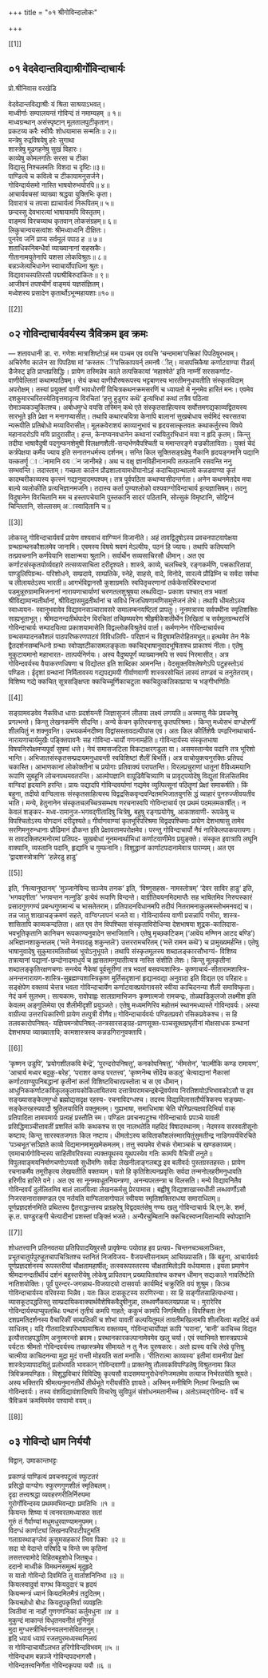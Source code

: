 +++
title = "०१ श्रीगोविन्दालोकः"

+++

[[1]]


## ०१  वेदवेदान्तविद्याश्रीर्गोविन्दाचार्यः
प्रो.श्रीनिवास वरखेडि

वेदवेदान्तविद्याश्रीः यं श्रिता साश्रयाऽभवत्।    
माध्वीर्गाः सम्पालयन्तं गोविन्दं तं नमाम्यहम् ॥ १॥  
माध्वग्रन्थान् असंस्पृष्टान् मूलतालपुटीकृतान्।   
प्रकटय्य करैः स्वीयैः शोधयामास सन्मतिः॥ २॥  
मन्त्रेषु रुद्रविषयेषु हरेः सुगाथा   
शास्त्रेषु मूढगहनेषु सुखं विहारः।   
काव्येषु कोमलगतिः सरसा च टीका    
विद्यासु निश्चलमतिः विशदा च दृष्टिः॥३॥   
पाण्डित्ये च कवित्वे च टीकायामनुसर्जने।   
गोविन्दार्यसमो नास्ति भाषयोरुभयोरपि॥ ४॥  
आचार्यवचसां व्याख्या श्रद्धया युक्तिभिः कृता।   
दिवारात्रं च तपसा ह्याचार्यत्वं निरूपितम्॥ ५॥   
छन्दस्सु देवभारत्यां भाषायामपि विस्तृतम्।   
वाङ्मयं विरचय्याथ कृतवान् लोकसंग्रहम्॥ ६॥   
लिकुचान्वयसत्वांशः श्रीमध्वाध्वनि दीक्षितः।    
पुनरेव जनिं प्राप्य सर्वमूलं पपाठ ह ॥ ७॥  
शताधिकनिबन्धैर्वा व्याख्यानानां सहस्रकैः।    
गीतानामयुतेनापि यशसा लोकविश्रुतः॥ ८॥  
बन्नञ्जेत्यभिधानेन स्वाचार्योपाधिना श्रुतः।   
विद्यावाचस्पतिरसौ पद्मश्रीबिरुदांकितः॥ ९॥   
आजीवनं तपश्चीर्णं वाङ्मयं यज्ञसंज्ञितम्।    
मध्वेशस्य प्रसादेन कृतार्थोऽभून्महायशाः॥१०॥  

[[2]]

## ०२  गोविन्दाचार्यवर्यस्य त्रैविक्रम इव क्रमः
— शतावधानी डा. रा. गणेशः
मात्राशिष्टोऽहं मम पञ्चम एव वयसि ‘चन्दमामा’पत्त्रिकां पिपठिषुरभवम्। 
अचिरेणैव कालेन सा पिपठिषा मां ‘कस्तरू ी’पत्त्रिकापयर्न् तमनषै ीत्। मासपत्त्रिकैषा 
कर्णाटवाण्या  रीडर्स्  डैजेस्ट्  इति  प्राप्तप्रसिद्धिः।  प्रायेण  तस्मिन्नेव  काले 
तत्पत्त्रिकायां ‘महाश्वेते’ इति नाम्नीं सरसकर्णाट-वाणीवेल्लितां कथामपाठिषम्। 
सेयं कथा वाणीपौरुषरूपस्य भट्टबाणस्य भारतीमनुधावतीति संस्कृतविदाम् 
अपरोक्षम्। तस्यां प्रयुक्तां वाणीं भावधोरणीं विचित्रकथनक्रमसरणिं च ध्यायतो 
मे नूनमेव हारितं मनः। एवमेव दशकुमारचरितस्येतिवृत्तमादृत्य विरचितां 
‘हत्तु हुडुगर कथॆ’ इत्यभिधां कथां तत्रैव पठित्वा रोमाञ्चकञ्चुकितश्च। अबोधमुग्धे 
वयसि तस्मिन् कथे एते संस्कृतसाहित्यस्य सर्वोत्तमगद्यकाव्यद्वितयस्य सारभूते 
इति प्रेक्षा न मनागप्यासीत्। तथापि कथारचयित्रा केनापि बालानां सुखबोधाय 
सर्वमिदं  स्वरसतया  न्यरूपीति  प्रतिबोधो  मय्याविरासीत्।  मूलकवेराशयं 
काव्यानुभावं च हृदयसात्कृतवतः कथाकर्तुरस्य विषये महानादरोऽपि मयि 
प्रादुरासीत्। हन्त, केनाप्यनवधानेन कथानां रचयितुरभिधानं मया न हृदि 
कृतम्। किन्तु तदीया भाषावैदुषी पदगुम्फनशेमुषी विलक्षणशैली-सन्दर्भणवैपश्चिती 
च ममान्तरङ्गे वज्रकीलायिताः। युक्तं चेदं कर्त्रपेक्षया कर्मैव ज्याय इति 
सनातनधर्मस्य दर्शनम्। सन्ति किल सूक्तिसङ्ग्रहेषु नैकानि हृदयङ्गमानि पद्यानि 
यत्कतर्णॄ ा ंनामानि वय ंन जानीमहे। अथ च वक्षृ ज्ञानविहीनानामपि तत्फलानि 
रसवन्ति ननु सम्भवन्ति। तदास्ताम्। गच्छता कालेन प्रौढशालायामधीयानोऽहं 
कदाचिद्ग्रन्थालये कन्नडवाण्या कृतं कादम्बरीकाव्यस्य कृत्स्नं गद्यानुवादमपश्यम्। 
तत्र पूर्वपठिता कथाप्यासीदन्तर्गता। अनेन कथनमेतदेव मया बाल्ये व्यलोकीति 
प्रत्यभिज्ञानमजनि। तदास्य कर्ता पुण्यश्लोको वश्यवाग्गोविन्दाचार्य इत्यज्ञासिषम्। 
तदनु विदुषानेन विरचितानि मम च हस्तापचेयानि पुस्तकानि सादरं पठितानि, 
सोत्सुकं विमृष्टानि, सोद्विग्नं चिन्तितानि, सोल्लासम् अास्वादितानि च॥ 

[[3]]

लोकस्तु गोविन्दाचार्यवर्यं प्रायेण वश्यवाचं वाग्ग्मिनं विजानीते। अहं 
तावद्विदुषोऽस्य  प्रवचनपाटवापेक्षया  ग्रन्थग्रन्थनकौशलमेव  जानामि। 
एवमस्य विषये श्रवणं मेऽल्पीयः, पठनं हि ज्यायः। तथापि कतिपयानि 
तत्प्रवचनानि  कर्णपेयानि  साक्षान्मया  श्रुतानि।  सर्वार्थेन  सव्यसाचिरसौ 
धीमान्। अत एव कर्णाटसंस्कृतयोर्व्यवहारे तत्सव्यसाचिता दरीदृश्यते। 
शास्त्रे, काव्ये, चलच्चित्रे, रङ्गकर्मणि, पत्त्रकारितायां, पाण्डुलिपिग्रन्थ-
परिशोधने, सम्प्रदाये, साम्प्रतिके, स्नेहे, साहसे, वादे, विनोदे, सारल्ये 
प्रौढिम्नि च सर्वदा सर्वथा च लीलायतेऽस्य भारती॥
आगर्भविद्वानसौ  कुशाग्रमतिः  स्वपितृचरणानां  तर्ककेसरिबिरुदभाजां 
पडमुन्नूरुग्रामाभिजनानां  नारायणाचार्याणां  चरणतलशुश्रूषया  लब्धविद्या-
प्रकाशः पश्चात् तत्र भवतां श्रीविद्यामान्यतीर्थानां, श्रीविद्यासमुद्रतीर्थानां च 
सविधे निजधिषणामणिसमुत्तेजनं लेभे। तथापि धीमतोऽस्य स्वाध्ययन-
स्वानुभवावेव विद्यावनसञ्चारावसरे समालम्बनयष्टितां प्रापतुः। नूनमत्रास्य 
सर्वपथीना  स्मृतिशक्तिः  साह्यभूताभूत्।  श्रीमदानन्दतीर्थपादेन  विरचितां 
तच्छिष्यवरेण श्रीहृषीकेशतीर्थेन लिखितां च सर्वमूलग्रन्थराजिं गोविन्दाचार्यः 
सम्पादयित्वा  प्रकाशयामासेति  विद्वल्लोकविश्रुतेयं  वार्ता।  कर्मणानेन 
गोविन्दाचार्यस्य  ग्रन्थसम्पादनकौशलं  पाठपरिष्करणपाटवं  विविधलिपि-
परिज्ञानं च विदुषामतिरोहितमभूत्॥ 
इत्थमेव तेन नैके द्वैतदर्शनसम्बन्धिनो ग्रन्थाः स्वोपज्ञटीकासमलङ्कृताः 
क्कचिद्भाषानुवादभूषिताश्च प्राकाश्यं नीताः। एतेषु मुकुटायमानो महाभारत-
तात्पर्यनिर्णयः। अस्य वैदुष्यपूर्णं व्याख्यानमपि स स्वयं निरमासीत्। अत्र 
गोविन्दवर्यस्य वैयाकरणधिषणा च विद्योतत इति शाब्दिका आमनन्ति। 
वेदसूक्तविश्लेषणेऽपि  पटुहस्तोऽयं  पण्डितः।  ईदृशां  ग्रन्थानां  निर्मितावस्य 
गद्यपद्यमयी गीर्वाणवाणी शास्त्ररसोचितं लास्यं ताण्डवं च तनुतेतराम्। विशिष्य 
गद्ये क्कचित् सूत्रसङ्क्षिप्ता क्कचिच्चूर्णिकाचटुला क्कचिदुत्कलिकाप्राया च भङ्गीभणितिः 

[[4]]

सङ्ग्रामवडवेव नैकविधा धाराः प्रदर्शयन्ती जिज्ञासुजनं लीलया लक्ष्यं लगयति॥
अस्मासु नैके प्रवचनेषु प्रगल्भन्ते। किन्तु लेखनकर्मणि सीदन्ति। अन्ये 
केचन कृतिरचनासु कृतपरिश्रमाः। किन्तु मध्येसभं वाग्धोरणीं शीलयितुं न 
शक्नुवन्ति। उभयकर्मनदीष्णा विद्वांसस्तावदल्पीयांस एव। अतः किल कीर्तिशेषैः 
पण्ढरिनाथाचार्य-नारायणाचार्यमुखैः  पङ्क्तिपावनैः  सह  गोविन्दा-चार्यो 
गणनामर्हति॥
गोविन्दार्यस्य  संस्कृतभाषा  विषयनिरपेक्षमप्यपूर्वां  सुषमां  धत्ते।  नेयं 
समासजटिला  विकटाक्षरगडुला  वा।  असमस्तान्येव  पदानि  तत्र  भूरिशो 
भान्ति। अभिजातसंस्कृतसम्प्रदायमनुधावन्ती स्वविशिष्टां शैलीं बिभर्ति। 
अत्र वाचोयुक्त्यनुरक्तिः प्रतिपदं चकास्ति। आभाणकानां लोकोक्तीनां च 
प्रयोगाः  प्रतिवाक्यं  परापतन्ति।  विरलप्रचुराणां  धातूनां  वैविध्यमयानि 
रूपाणि सुबहूनि लोचनपथमवतरन्ति। आत्मोपज्ञानि वाग्रूढिवैचित्र्याणि च 
प्रावृट्पयोदेषु विद्युतां विलसितमिव वाग्विदां हृदयानि हरन्ति। प्रायः पद्यादपि 
गोविन्दवर्याणां गद्यमेव व्युत्पित्सूनां पठितॄणां प्रेक्षां समाकर्षति। किं बहुना, 
तदीयो वाग्विलासः संस्कृतसाहित्यस्य विद्वद्रसिकवृन्दवन्दितमभिजातयुगसि
द्धं व्याहारं पुनरुज्जीवयतीव भाति। मन्ये, हेतुनानेन संस्कृतचलच्चित्रसम्भाष
णरचनास्वपि गोविन्दाचार्य एव प्रथमं पदमलमकार्षीत्। न केवलं शङ्कर-
मध्व-रामानुज-भगवद्गीतादिषु चित्रेषु, बहुषु रङ्गप्रयोगेषु, आकाशवाणी-
रूपकेषु च विपश्चितोऽस्य योगदानं दरीदृश्यते॥ 
गीर्वाणवाण्यां कृतभूरिपरिश्रमा विद्वदपश्चिमाः प्रायेण देशभाषासु तामेव 
सरणिमनुरुन्धानाः  प्रौढिमानं  ढौकन्त  इति  प्रेक्षावतामपरोक्षमेव।  परन्तु 
गोविन्दाचार्यो नैवं नारिकेलपाकपरायणः। स तावदक्लिष्टमनोरमां प्रतिपद-
सुखबोधां नूनमन्वर्थाभिधां कर्णाटवाणीमेव प्रयुङ्क्ते। संस्कृत इवात्रापि लघूनि 
वाक्यानि,  व्यस्तानि  पदानि,  हृद्यानि  च  गुम्फनानि।  विशुद्धानां 
कार्णाटपदानामेवात्र पारम्यम्। अत एव ‘द्वादशस्त्रोत्राणि’ ‘हन्नेरडु हाडु’ 

[[5]]

इति,  ‘नित्यानुष्ठानम्’  ‘मुञ्जानेयिन्द  सञ्जेय  तनक’  इति,  ‘विष्णुसहस्र-
नामस्तोत्रम्’ ‘देवर साविर हाडु’ इति, ‘भगवद्गीता’ ‘भगवन्तन नल्नुडि’ 
इत्येवं रूपाणि विन्दन्ते। वाग्रीतिवयनमिदमाप्तैः सह भाषितमिव निरुपस्कारं 
प्रसादगुणगण्यं प्रबन्धगुणमान्यं च भासतेतराम्। प्रतिपादनविधानमपि तदीयं 
नितरामनाकुलमस्तोभमनवद्यं च। तन्न जातु शाखाचङ्क्रमणं सहते, वाग्विग्लापनं 
भजते  वा।  गोविन्दार्यस्य  वाणी  प्रसन्नापि  गभीरा,  शास्त्र-शासितापि 
काव्यकन्दलिता। अत एव तेन विपश्चिता संस्कृताविरोधिन्या देशभाषया 
शूद्रक-कालिदास-भवभूतिकृतानि कानिचन रूपकाण्यनुवादेन सभाजितानि। 
एतेषु मृच्छकटिकम् (‘आवॆय मण्णिन आटद बण्डि’) अभिज्ञानशाकुन्तलम् 
(‘मत्तॆ  नेनपादळु  शकुन्तलॆ’)  उत्तररामचरितम्  (‘मत्तॆ  रामन  कथॆ’)  च 
प्रामुख्यमर्हन्ति। एतेषु भाषानुवादेषु सुकुमारमतिसौख्यं भूयोऽनुभूयते। तथापि 
संस्कृतमूलस्य शब्दालङ्कारसौभाग्यं- विशिष्य तत्रत्यानां पद्यानां-छन्दोनादमाधुर्यं 
च  ह्नासतामनुयातीत्यत्र  नास्ति  संशीति  लेशः।  किन्तु  मूलकृतीनां 
शब्दालङ्कृतिरक्षणचणाः सन्त्येव नैकेषां पूर्वसूरीणां तत्र भवतां बसवप्पशास्त्रि-
कृष्णाचार्य-सीतारामशास्त्रि-अनन्तनारायण-शास्त्रि-सुब्रह्मण्यशास्त्रिकृष्ण
मूर्तिसदृशानां हृद्यानवद्या अनुवादा इति विद्यत एव परिहारः॥
सङ्क्षेपेण वक्तव्यं चेत्तत्र भवता गोविन्दाचार्येण कर्णाटवाक्प्रयोगावसरे 
स्वीया काचिदनन्या शैली समाविष्कृता। नेदं कर्म सुलभम्। सत्यकामः, 
रावोपाह्वः  सालग्रामाभिजनः  कृष्णात्मजो  रामचन्द्रः,  तोळ्पाडिकुलजो 
लक्ष्मीश  इति  केवलम्  अङ्गुलिमेया  एव  शैलीमीदृशीं  प्रयुञ्जते।  एतेषु 
मध्यमणिरिव  महोत्तमं  स्थानमध्यास्ते  गोविन्दवर्यः।  अस्या  वाग्रीत्या 
उत्तराधिकारिणी प्रायेण तत्पुत्री वीणैव॥
गोविन्दाचार्यवर्यः पण्डितप्रवरो रसिकप्रवेकश्च। स हि तलवकारोपनिषत्-
यज्ञियमन्त्रोपनिषत्-तन्त्रसारसङ्ग्रह-प्राणसूक्त-पञ्चसूक्तप्रभृतीनां मोक्षसाधक 
ग्रन्थानां  देशभाषया  व्याख्यातापि;  कामशास्त्रस्य  कन्नडगिरानुवक्तापि। 

[[6]]

‘कृष्णन उडुपि’, ‘प्रयोगशीलकवि बेन्द्रॆ’, ‘पुरन्दरोपनिषत्तु’, कनकोपनिषत्तु’, 
‘भीमसेन’, ‘वाल्मीकि कण्ड रामायण’, ‘आचार्य मध्वर बदुकु-बरेह’, 
‘पराशर कण्ड परतत्त्व’, ‘कृष्णनॆम्ब सॊदॆय कडलु’ चेत्याद्यानां नैकासां 
कर्णाटवाण्युपनिबद्धानां कृतीनां कर्ता विशिष्टविचारप्रस्तोता च स एव धीमान्। 
आधुनिककर्णाटकविकुलकुलायकोकिलायितस्य दत्तात्रेयरामचन्द्रबेन्द्रॆवर्यस्य 
निरतिशयोऽभिभावकोऽसौ स इव सङ्ख्यासङ्केतमुग्धो ब्रह्मोद्यसदृक्ष रहस्य- 
रचनाविदग्धश्च। तदस्य विद्याविलासतौर्यत्रिकस्य सङ्ख्या-सङ्केतरहस्यवादौ 
श्रुतिलयाविति वक्तुमलम्। गुह्यभाषा, समाधिभाषा चेति योगिप्रत्यक्षवादिभिर्या 
वाक् प्रतिपादिता तामयमार्यः प्रत्यहं प्रस्तौति स्म। पण्डितः प्रवचनपटुश्च 
गोविन्दाचार्यः प्रपञ्चे यावती प्रसिद्धिमाञ्चीत्तावतीं प्रशस्तिं कविः कथकश्च स 
एव नालभतेति महदिदं विषादस्थानम्। नेदमस्य सरस्वतीसूनोः कष्टाय; किन्तु 
सारस्वतजगतः किल नष्टाय। धीमतोऽस्य कविताकौशलंस्मारयितुंसुमतीन्द्र
नाडिगवर्यविरचिते ‘पञ्चभूत’सञ्ज्ञिते काव्ये विद्यमानमामुखमेकमलम्। तत्तु 
स्वयमेव  रोचकं  रोमाञ्चकं  च  खण्डकाव्यम्।  एवमाचार्यगोविन्दस्य 
साहितीवरिवस्या त्यक्तयूथस्य यूथपस्येव गतिः कामपि वैचित्रीं तनुते॥
विपुलवाङ्मयनिर्माणचणोऽप्यसौ सुधीमणिः सर्वदा लेखनीलाङ्गलबद्ध इव 
बलीवर्दः पुस्तग्रस्तहस्तः। प्रायेण रचनाकर्मैव तमूरीकृत्य लेखयतीति वक्तव्यम्। 
यतो हि कृतिशिल्पनप्रवृत्तिः सर्वदा तन्मनोलहरीमनुधावति हरिणीव हारिते 
वने। अत एव सा नूनमवधूतनियन्त्रणा, अनन्यपरतन्त्रा च विलसति। मन्ये 
विद्यावनितैव गोविन्दवर्यं दुर्ललितमिव बालं लालयित्वा लेखनकर्मसु प्रेरयामास। 
बह्वीषु विद्याशाखास्वधीती लब्धवर्णोऽसौ निजरसनारासमण्डल एव नर्तयति 
वाग्विलासगोपालं स्वीयया स्मृतिशक्तिराधया समाराधितम्॥
पूर्णप्रज्ञदर्शनमिति  प्रथितस्य  द्वैतराद्धान्तस्य  प्राग्रहरेषु  विद्वदवतंसेषु 
गण्यः खलु गोविन्दाचार्यः बि.एन्.के. शर्मा, कृ.त. पाण्डुरङ्गी चेत्यादीनां 
प्रशस्तां पङ्क्तिं भजते। अन्यैरचुम्बितानि क्कचिदस्वप्नायितान्यपि स्वोपज्ञानि 

[[7]]

शोधतत्त्वानि प्रतिनवतया प्रतिपिपादयिषुरसौ प्रावृषेण्यः पयोवाह इव प्रत्यग्र-
चिन्तनचञ्चलाञ्चितः, प्रभूतचातुर्यपुरुहूतचापचित्रितश्च स्तनितं निजविजय-
वैजयन्तीसनाथम् आचिख्यासति। किं बहुना, आचार्यवर्यः पूर्णप्रज्ञदर्शनस्य 
रूपस्तरीयां  चौक्षतामहार्षीत्;  तत्स्वरूपस्तरस्य  चौक्षतामितोऽपि 
वर्धयामास। इयता प्रमाणेन श्रीमदानन्दतीर्थीयं दर्शनं बहुस्तरीयेषु लोकेषु 
प्रापितवान्  प्रख्यापितवांश्च  कश्चन  धीमान्  सद्यःकाले  नावर्तिष्टेति 
नातिशयोक्तिः।  पूर्वं  पुरन्दर-जगन्नाथ-विजयादयो  दासवर्याः  कार्यमिदं 
चक्रुरिति वयं शुश्रुम। किञ्च गोविन्दाचार्यस्य वरिवस्या भिन्नैव। यतः किल 
दासकूटस्य सरणिरन्या। सा हि सङ्गीतसाहित्यधन्या। व्यासकूटपद्धतिस्तु 
साम्प्रदायिकवाक्यार्थवैशेषिकवैदुषीनुन्ना,  लब्धवर्णैकवलयप्रपन्ना  च। 
मुरारेरिव गोविन्दार्यस्याप्युपलब्धिः पन्थानं तृतीयं कमपि गाहते; ककुभं 
कामपि जिगमिषति। विपश्चिता तेन दशप्रमतिदर्शनस्य वैचारिकीं साम्प्रतिकीं 
च शोभां यावतीं कल्पयितुमलं तावतीमखिलामपि शीलयित्वा महदिदं कर्म 
साधितम्। यदि गीतवादित्रपरिभाषामाश्रित्य वक्तव्यम्, गोविन्दाचार्योपज्ञं 
कापि ‘घराना’, ‘बानी’ काचिच्च विद्यत इत्यौत्तराहपद्धतिम् अनुस्मरन्तो 
ब्रवाम। प्रस्थानकारकल्पानामेवमेव खलु चर्या। एवं स्वाभिमते शास्त्रप्रपञ्चे 
पर्यटतः श्रीमतो गोविन्दवर्यस्य तच्छास्त्रमेव सीमायते न तु नैजः पुरुषकारः। 
अतो ह्यस्य वाचि लेखे वृत्तिषु चात्मीया काचिदनन्या मुद्रा मुदं रान्ती 
मोहयति  सतां  मनांसि।  ‘रीतिरात्मा  काव्यस्य’  इतीमां  वामनीयां  प्रेक्षां 
शास्त्रेऽप्यापादयितुं प्रलोभयति भावकान् गोविन्दवाणी॥
प्राक्तनेषु  तौलवकविपण्डितेषु  विश्रुतनामा  किल  त्रिविक्रमपण्डितः। 
विशुद्धविचारं  विविदिषुः  कृत्यसौ  वादसमयानुरोधेननिजमतमेव  तत्याज 
निर्भरतयेति श्रूयते। अस्य भक्तिरपि श्रीमत्यनुमानतीर्थे तीर्थभूते गरीयसीति 
ज्ञायते।  अस्मिन्  मनीषिणि  नितमां  स्निह्यति  स्म  गोविन्दवर्यः।  तस्य 
वंशविद्यावंशादिष्वपि विचारेषु सुविपुलं संशोधनमतानीच्च। अतोऽस्मद्गोविन्द-
वर्ये च त्रैविक्रमं क्रममिममेव पश्यामो वयम्॥

[[8]]

## ०३  गोविन्दो धाम निर्ययौ
विद्वान्. उमाकान्तभट्टः 

प्रकाण्डं पाण्डित्यं प्रवचनपटुत्वं स्फुटतरं   
प्रसिद्धो वाग्योगः स्फुरणगुणशीलं स्मृतिबलम्।   
दृढा तत्त्वश्रद्धा व्यवहरणरीतिर्निरुपमा   
गुरोर्गोविन्दस्य प्रथममभिवन्द्याः प्रमतिभिः ॥१ ॥  
कियन्तः शिष्या यं त्वनवरतमध्यासत सतां   
गुरुं तं गैर्वाण्यां मधुमधुरवाण्यामनुपमम्।   
विदग्धं कार्णाट्यां लिखनपरिपाटीपटुमतिं   
गलाग्रस्थाङ्ग्लेयं कुसुमसहकारं त्विव पिकाः ॥२ ॥  
सदा यो वेदान्ते परिषदि च विन्ते स्म कृतिनां   
लसत्तत्त्वामोदे विहितबहुशोधे जितबुधः।   
ददानो माध्वीकं विमथनसमुत्थं मृदुहृदे    
स यातो गोविन्दो दिवमिति तु वार्ताशनिनिभा ॥३ ॥  
कियत्स्वादुर्वा वागथ कियदुदारं च हृदयं   
कियन्मन्त्रं ध्यानं कियदमितमैत्रं तदुदितम्।   
कियच्छोधो बोधः कियदुपकृतिर्वा व्यवहृतिः    
त्वितीमां ना नार्हो गुणगणनिकां कर्तुमधुना ॥४ ॥  
मुकुन्दं माकान्तं विधृतनवनीतं मुनिनुतं    
मुदा मुग्धस्त्रीभिर्वननवलनासेविततनुम्।   
हृदि ध्यायं ध्यायं रजतपुरमध्यस्थनिलयं   
स गोविन्दाचार्योऽलभत हरिगोविन्दविभवम् ॥५ ॥  
गोविन्दधाम बन्नञ्जे गोविन्दपदभागसौ।   
गोविन्दतत्त्वनिर्णेता गोविन्दकृपया ययौ ॥६ ॥  
